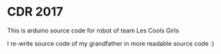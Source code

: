 # CDR 2017

This is arduino source code for robot of team Les Cools Girls

I re-write source code of my grandfather in more readable source code :)
